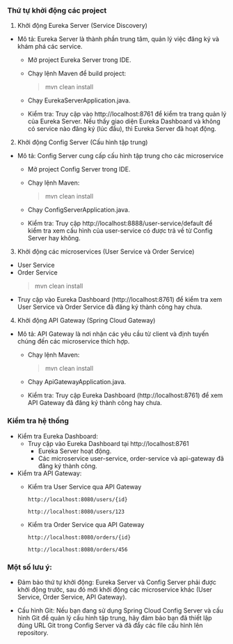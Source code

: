 ### Thứ tự khởi động các project

1. Khởi động Eureka Server (Service Discovery)
- Mô tả: Eureka Server là thành phần trung tâm, quản lý việc đăng ký và khám phá các service.
  + Mở project Eureka Server trong IDE.
  + Chạy lệnh Maven để build project:
    
    > mvn clean install
    
  + Chạy EurekaServerApplication.java.
  + Kiểm tra: Truy cập vào http://localhost:8761 để kiểm tra trang quản lý của Eureka Server. Nếu thấy giao diện Eureka Dashboard và không có service nào đăng ký (lúc đầu), thì Eureka Server đã hoạt động.

2. Khởi động Config Server (Cấu hình tập trung)
- Mô tả: Config Server cung cấp cấu hình tập trung cho các microservice
  + Mở project Config Server trong IDE.
  + Chạy lệnh Maven:
       
    > mvn clean install

  + Chạy ConfigServerApplication.java.
  + Kiểm tra: Truy cập http://localhost:8888/user-service/default để kiểm tra xem cấu hình của user-service có được trả về từ Config Server hay không.
3. Khởi động các microservices (User Service và Order Service)
  + User Service
  + Order Service
    > mvn clean install
  + Truy cập vào Eureka Dashboard (http://localhost:8761) để kiểm tra xem User Service và Order Service  đã đăng ký thành công hay chưa.
4. Khởi động API Gateway (Spring Cloud Gateway)
- Mô tả: API Gateway là nơi nhận các yêu cầu từ client và định tuyến chúng đến các microservice thích hợp.
  + Chạy lệnh Maven:
       
    > mvn clean install
  + Chạy ApiGatewayApplication.java.
  + Kiểm tra: Truy cập Eureka Dashboard (http://localhost:8761) để xem API Gateway đã đăng ký thành công hay chưa.
 
###  Kiểm tra hệ thống
 - Kiểm tra Eureka Dashboard:
   + Truy cập vào Eureka Dashboard tại http://localhost:8761
       + Eureka Server hoạt động.
       + Các microservice user-service, order-service và api-gateway đã đăng ký thành công.
 - Kiểm tra API Gateway:
   + Kiểm tra User Service qua API Gateway
     
     ```
     http://localhost:8080/users/{id}

     http://localhost:8080/users/123

     ```
   + Kiểm tra Order Service qua API Gateway
     
     ```
     http://localhost:8080/orders/{id}

     http://localhost:8080/orders/456

     ```

  ### Một số lưu ý:
  
  - Đảm bảo thứ tự khởi động: Eureka Server và Config Server phải được khởi động trước, sau đó mới khởi động các microservice khác (User Service, Order Service, API Gateway).

  - Cấu hình Git: Nếu bạn đang sử dụng Spring Cloud Config Server và cấu hình Git để quản lý cấu hình tập trung, hãy đảm bảo bạn đã thiết lập đúng URL Git trong Config Server và đã đẩy các file cấu hình lên repository.

